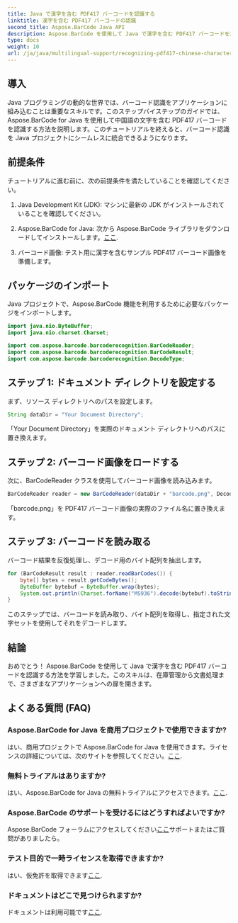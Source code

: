 ```yaml
---
title: Java で漢字を含む PDF417 バーコードを認識する
linktitle: 漢字を含む PDF417 バーコードの認識
second_title: Aspose.BarCode Java API
description: Aspose.BarCode を使用して Java で漢字を含む PDF417 バーコードを認識する方法を説明します。シームレスな統合については、包括的なチュートリアルに従ってください。
type: docs
weight: 10
url: /ja/java/multilingual-support/recognizing-pdf417-chinese-characters/
---
```


## 導入

Java プログラミングの動的な世界では、バーコード認識をアプリケーションに組み込むことは重要なスキルです。このステップバイステップのガイドでは、Aspose.BarCode for Java を使用して中国語の文字を含む PDF417 バーコードを認識する方法を説明します。このチュートリアルを終えると、バーコード認識を Java プロジェクトにシームレスに統合できるようになります。

## 前提条件

チュートリアルに進む前に、次の前提条件を満たしていることを確認してください。

1. Java Development Kit (JDK): マシンに最新の JDK がインストールされていることを確認してください。

2.  Aspose.BarCode for Java: 次から Aspose.BarCode ライブラリをダウンロードしてインストールします。[ここ](https://releases.aspose.com/barcode/java/).

3. バーコード画像: テスト用に漢字を含むサンプル PDF417 バーコード画像を準備します。

## パッケージのインポート

Java プロジェクトで、Aspose.BarCode 機能を利用するために必要なパッケージをインポートします。

```java
import java.nio.ByteBuffer;
import java.nio.charset.Charset;

import com.aspose.barcode.barcoderecognition.BarCodeReader;
import com.aspose.barcode.barcoderecognition.BarCodeResult;
import com.aspose.barcode.barcoderecognition.DecodeType;
```

## ステップ 1: ドキュメント ディレクトリを設定する

まず、リソース ディレクトリへのパスを設定します。

```java
String dataDir = "Your Document Directory";
```

「Your Document Directory」を実際のドキュメント ディレクトリへのパスに置き換えます。

## ステップ 2: バーコード画像をロードする

次に、BarCodeReader クラスを使用してバーコード画像を読み込みます。

```java
BarCodeReader reader = new BarCodeReader(dataDir + "barcode.png", DecodeType.PDF_417);
```

「barcode.png」を PDF417 バーコード画像の実際のファイル名に置き換えます。

## ステップ 3: バーコードを読み取る

バーコード結果を反復処理し、デコード用のバイト配列を抽出します。

```java
for (BarCodeResult result : reader.readBarCodes()) {
    byte[] bytes = result.getCodeBytes();
    ByteBuffer bytebuf = ByteBuffer.wrap(bytes);
    System.out.println(Charset.forName("MS936").decode(bytebuf).toString());
}
```

このステップでは、バーコードを読み取り、バイト配列を取得し、指定された文字セットを使用してそれをデコードします。

## 結論

おめでとう！ Aspose.BarCode を使用して Java で漢字を含む PDF417 バーコードを認識する方法を学習しました。このスキルは、在庫管理から文書処理まで、さまざまなアプリケーションへの扉を開きます。

## よくある質問 (FAQ)

### Aspose.BarCode for Java を商用プロジェクトで使用できますか?
はい、商用プロジェクトで Aspose.BarCode for Java を使用できます。ライセンスの詳細については、次のサイトを参照してください。[ここ](https://purchase.aspose.com/buy).

### 無料トライアルはありますか?
はい、Aspose.BarCode for Java の無料トライアルにアクセスできます。[ここ](https://releases.aspose.com/).

### Aspose.BarCode のサポートを受けるにはどうすればよいですか?
 Aspose.BarCode フォーラムにアクセスしてください[ここ](https://forum.aspose.com/c/barcode/13)サポートまたはご質問がありましたら。

### テスト目的で一時ライセンスを取得できますか?
はい、仮免許を取得できます[ここ](https://purchase.aspose.com/temporary-license/).

### ドキュメントはどこで見つけられますか?
ドキュメントは利用可能です[ここ](https://reference.aspose.com/barcode/java/).

